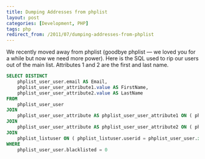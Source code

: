 ```yaml
---
title: Dumping Addresses from phplist
layout: post
categories: [Development, PHP]
tags: php
redirect_from: /2011/07/dumping-addresses-from-phplist
---
```


We recently moved away from phplist (goodbye phplist — we loved you for a while but now we need more power). Here is the SQL used to rip our users out of the main list. Attributes 1 and 2 are the first and last name.

```sql
SELECT DISTINCT
    phplist_user_user.email AS Email,
    phplist_user_user_attribute1.value AS FirstName,
    phplist_user_user_attribute2.value AS LastName
FROM
    phplist_user_user
JOIN
    phplist_user_user_attribute AS phplist_user_user_attribute1 ON ( phplist_user_user_attribute1.userid = phplist_user_user.id AND phplist_user_user_attribute1.attributeid = 1 )
JOIN
    phplist_user_user_attribute AS phplist_user_user_attribute2 ON ( phplist_user_user_attribute2.userid = phplist_user_user.id AND phplist_user_user_attribute2.attributeid = 2 )
JOIN
    phplist_listuser ON ( phplist_listuser.userid = phplist_user_user.id AND phplist_listuser.listid = 1 )
WHERE
    phplist_user_user.blacklisted = 0
```
